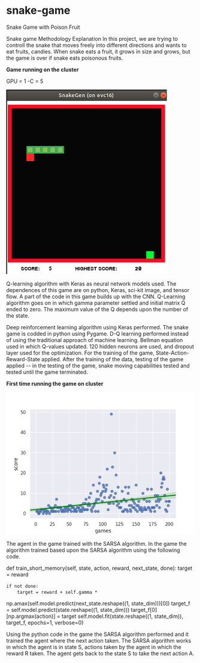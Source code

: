 # snake-game
Snake Game with Poison Fruit

Snake game Methodology Explanation 
In this project, we are trying to controll the snake that moves freely into different directions and wants to eat fruits, candies. When snake eats a fruit, it grows in size and grows, but the game is over if snake eats poisonous fruits.  

**Game running on the cluster**

GPU = 1 -C = 5


![GitHub Logo](./GameRunning.png)

Q-learning algorithm with Keras as neural network models used. 
The dependences of this game are on python, Keras, sci-kit image, and tensor flow. A part of the code in this game builds up with the CNN. Q-Learning algorithm goes on in which gamma parameter settled and initial matrix Q ended to zero. The maximum value of the Q depends upon the number of the state.

Deep reinforcement learning algorithm using Keras performed. 
The snake game is codded in python using Pygame. D-Q learning performed instead of using the traditional approach of machine learning. Bellman equation used in which Q-values updated. 120 hidden neurons are used, and dropout layer used for the optimization. 
For the training of the game, State-Action-Reward-State applied. After the training of the data, testing of the game applied -- in the testing of the game, snake moving capabilities tested and tested until the game terminated.  

**First time running the game on cluster**

![GitHub Logo](./Figure0_003.png)



The agent in the game trained with the SARSA algorithm. In
the game the algorithm trained based upon the SARSA algorithm using the following code.

def train_short_memory(self, state, action, reward, next_state, done):
    target = reward

    if not done:
        target = reward + self.gamma *
np.amax(self.model.predict(next_state.reshape((1, state_dim)))[0])
    target_f = self.model.predict(state.reshape((1, state_dim)))
    target_f[0][np.argmax(action)] = target
    self.model.fit(state.reshape((1, state_dim)), target_f, epochs=1, verbose=0)
    
Using the python code in the game the SARSA algorithm performed and it trained the agent
where the next action taken. The SARSA algorithm works in which the agent is in state S,
actions taken by the agent in which the reward R taken. The agent gets back to the state S to take
the next action A.




